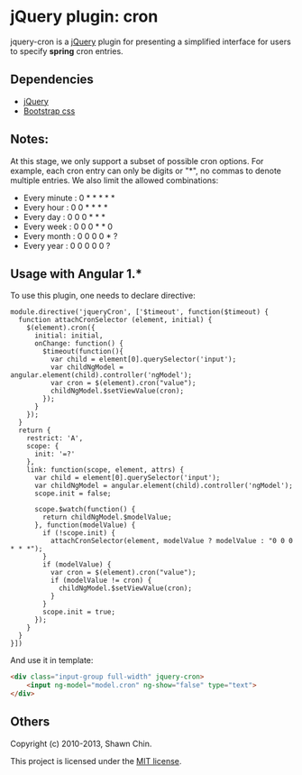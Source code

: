 # jQuery plugin: cron

jquery-cron is a [jQuery] plugin for 
presenting a simplified interface for users to specify **spring** cron entries.

## Dependencies

 * [jQuery]
 * [Bootstrap css]
 
## Notes:
 At this stage, we only support a subset of possible cron options.
 For example, each cron entry can only be digits or "*", no commas
 to denote multiple entries. We also limit the allowed combinations:
 * Every minute : 0 * * * * *
 * Every hour   : 0 0 * * * *
 * Every day    : 0 0 0 * * *
 * Every week   : 0 0 0 * * 0
 * Every month  : 0 0 0 0 * ?
 * Every year   : 0 0 0 0 0 ?

## Usage with Angular 1.*

To use this plugin, one needs to declare directive:
```JS
module.directive('jqueryCron', ['$timeout', function($timeout) {
  function attachCronSelector (element, initial) {
    $(element).cron({
      initial: initial,
      onChange: function() {
        $timeout(function(){
          var child = element[0].querySelector('input');
          var childNgModel = angular.element(child).controller('ngModel');
          var cron = $(element).cron("value");
          childNgModel.$setViewValue(cron);
        });
      }
    });
  }
  return {
    restrict: 'A',
    scope: {
      init: '=?'
    },
    link: function(scope, element, attrs) {
      var child = element[0].querySelector('input');
      var childNgModel = angular.element(child).controller('ngModel');
      scope.init = false;
      
      scope.$watch(function() {
        return childNgModel.$modelValue;
      }, function(modelValue) {
        if (!scope.init) {
          attachCronSelector(element, modelValue ? modelValue : "0 0 0 * * *");
        }
        if (modelValue) {
          var cron = $(element).cron("value");
          if (modelValue != cron) {
            childNgModel.$setViewValue(cron);
          }
        }
        scope.init = true;
      });
    }
  }
}])
```
And use it in template:
```html
<div class="input-group full-width" jquery-cron>
    <input ng-model="model.cron" ng-show="false" type="text">
</div>
```

## Others

Copyright (c) 2010-2013, Shawn Chin.

This project is licensed under the [MIT license].

 [jQuery]: http://jquery.com "jQuery"
 [Bootstrap css]: http://getbootstrap.com/css/ "Bootstrap css"
 [MIT License]: http://www.opensource.org/licenses/mit-license.php "MIT License" 
